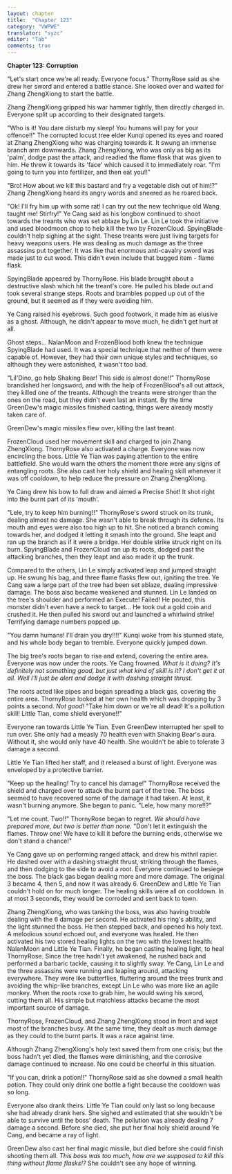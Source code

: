 ```yaml
---
layout: chapter
title:  "Chapter 123"
category: "VWPWE"
translator: "syzc"
editor: "Tab"
comments: true
---
```


**Chapter 123: Corruption**

"Let's start once we're all ready. Everyone focus." ThornyRose said as she drew her sword and entered a battle stance. She looked over and waited for Zhang ZhengXiong to start the battle.

Zhang ZhengXiong gripped his war hammer tightly, then directly charged in. Everyone split up according to their designated targets.

"Who is it! You dare disturb my sleep! You humans will pay for your offence!!" The corrupted locust tree elder Kunqi opened its eyes and roared at Zhang ZhengXiong who was charging towards it. It swung an immense branch arm downwards. Zhang ZhengXiong, who was only as big as its 'palm', dodge past the attack, and readied the flame flask that was given to him. He threw it towards its 'face' which caused it to immediately roar. "I'm going to turn you into fertilizer, and then eat you!!"

"Bro! How about we kill this bastard and fry a vegetable dish out of him!?" Zhang ZhengXiong heard its angry words and sneered as he roared back.

"Ok! I'll fry him up with some rat! I can try out the new technique old Wang taught me! Stirfry!" Ye Cang said as his longbow continued to shoot towards the treants who was set ablaze by Lin Le. Lin Le took the initiative and used bloodmoon chop to help kill the two by FrozenCloud. SpyingBlade couldn't help sighing at the sight. These treants were just living targets for heavy weapons users. He was dealing as much damage as the three assassins put together. It was like that enormous anti-cavalry sword was made just to cut wood. This didn't even include that bugged item - flame flask.

SpyingBlade appeared by ThornyRose. His blade brought about a destructive slash which hit the treant's core. He pulled his blade out and took several strange steps. Roots and brambles popped up out of the ground, but it seemed as if they were avoiding him.

Ye Cang raised his eyebrows. Such good footwork, it made him as elusive as a ghost. Although, he didn't appear to move much, he didn't get hurt at all.

Ghost steps... NalanMoon and FrozenBlood both knew the technique SpyingBlade had used. It was a special technique that neither of them were capable of. However, they had their own unique styles and techniques, so although they were astonished, it wasn't too bad.

"Lil'Dino, go help Shaking Bear! This side is almost done!!" ThornyRose brandished her longsword, and with the help of FrozenBlood's all out attack, they killed one of the treants. Although the treants were stronger than the ones on the road, but they didn't even last an instant. By the time GreenDew's magic missiles finished casting, things were already mostly taken care of. 

GreenDew's magic missiles flew over, killing the last treant. 

FrozenCloud used her movement skill and charged to join Zhang ZhengXiong. ThornyRose also activated a charge. Everyone was now encircling the boss. Little Ye Tian was paying attention to the entire battlefield. She would warn the others the moment there were any signs of entangling roots. She also cast her holy shield and healing skill whenever it was off cooldown, to help reduce the pressure on Zhang ZhengXiong.

Ye Cang drew his bow to full draw and aimed a Precise Shot! It shot right into the burnt part of its 'mouth'. 

"Lele, try to keep him burning!!" ThornyRose's sword struck on its trunk, dealing almost no damage. She wasn't able to break through its defence. Its mouth and eyes were also too high up to hit. She noticed a branch coming towards her, and dodged it letting it smash into the ground. She leapt and ran up the branch as if it were a bridge. Her double strike struck right on its burn. SpyingBlade and FrozenCloud ran up its roots, dodged past the attacking branches, then they leapt and also made it up the trunk.

Compared to the others, Lin Le simply activated leap and jumped straight up. He swung his bag, and three flame flasks flew out, igniting the tree. Ye Cang saw a large part of the tree had been set ablaze, dealing impressive damage. The boss also became weakened and stunned. Lin Le landed on the tree's shoulder and performed an Execute! Failed! He pouted, this monster didn't even have a neck to target... He took out a gold coin and crushed it. He then pulled his sword out and launched a whirlwind strike! Terrifying damage numbers popped up.

"You damn humans! I'll drain you dry!!!!" Kunqi woke from his stunned state, and his whole body began to tremble. Everyone quickly jumped down.

The big tree's roots began to rise and extend, covering the entire area. Everyone was now under the roots. Ye Cang frowned. *What is it doing? It's definitely not something good, but just what kind of skill is it? I don't get it at all. Well I'll just be alert and dodge it with dashing straight thrust.*

The roots acted like pipes and began spreading a black gas, covering the entire area. ThornyRose looked at her own health which was dropping by 3 points a second. *Not good!* "Take him down or we're all dead! It's a pollution skill! Little Tian, come shield everyone!!"

Everyone ran towards Little Ye Tian. Even GreenDew interrupted her spell to run over. She only had a measly 70 health even with Shaking Bear's aura. Without it, she would only have 40 health. She wouldn't be able to tolerate 3 damage a second.

Little Ye Tian lifted her staff, and it released a burst of light. Everyone was enveloped by a protective barrier.

"Keep up the healing! Try to cancel his damage!" ThornyRose received the shield and charged over to attack the burnt part of the tree. The boss seemed to have recovered some of the damage it had taken. At least, it wasn't burning anymore. She began to panic. "Lele, how many more!!?"

"Let me count. Two!!" ThornyRose began to regret. *We should have prepared more, but two is better than none.* "Don't let it extinguish the flames. Throw one! We have to kill it before the burning ends, otherwise we don't stand a chance!"

Ye Cang gave up on performing ranged attack, and drew his mithril rapier. He dashed over with a dashing straight thrust, striking through the flames, and then dodging to the side to avoid a root. Everyone continued to besiege the boss. The black gas began dealing more and more damage. The original 3 became 4, then 5, and now it was already 6. GreenDew and Little Ye Tian couldn't hold on for much longer. The healing skills were all on cooldown. In at most 3 seconds, they would be corroded and sent back to town.

Zhang ZhengXiong, who was tanking the boss, was also having trouble dealing with the 6 damage per second. He activated his ring's ability, and the light stunned the boss. He then stepped back, and opened his holy text. A melodious sound echoed out, and everyone was healed. He then activated his two stored healing lights on the two with the lowest health: NalanMoon and Little Ye Tian. Finally, he began casting healing light, to heal ThornyRose. Since the tree hadn't yet awakened, he rushed back and performed a barbaric tackle, causing it to slightly sway. Ye Cang, Lin Le and the three assassins were running and leaping around, attacking everywhere. They were like butterflies, fluttering around the trees trunk and avoiding the whip-like branches, except Lin Le who was more like an agile monkey. When the roots rose to grab him, he would swing his sword, cutting them all. His simple but matchless attacks became the most important source of damage.

ThornyRose, FrozenCloud, and Zhang ZhengXiong stood in front and kept most of the branches busy. At the same time, they dealt as much damage as they could to the burnt parts. It was a race against time.

Although Zhang ZhengXiong's holy text saved them from one crisis; but the boss hadn't yet died, the flames were diminishing, and the corrosive damage continued to increase. No one could be cheerful in this situation.

"If you can, drink a potion!!" ThornyRose said as she downed a small health potion. They could only drink one bottle a fight because the cooldown was so long.

Everyone also drank theirs. Little Ye Tian could only last so long because she had already drank hers. She sighed and estimated that she wouldn't be able to survive until the boss' death. The pollution was already dealing 7 damage a second. Before she died, she put her final holy shield around Ye Cang, and became a ray of light.

GreenDew also cast her final magic missile, but died before she could finish shooting them all. *This boss was too much, how are we supposed to kill this thing without flame flasks!?* She couldn't see any hope of winning.
